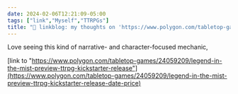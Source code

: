 ```yaml
---
date: 2024-02-06T12:21:09-05:00
tags: ["link","Myself","TTRPGs"]
title: "🔗 linkblog: my thoughts on 'https://www.polygon.com/tabletop-games/24059209/legend-in-the-mist-preview-ttrpg-kickstarter-release'"
---
```

Love seeing this kind of narrative- and character-focused mechanic,

[link to "https://www.polygon.com/tabletop-games/24059209/legend-in-the-mist-preview-ttrpg-kickstarter-release"](https://www.polygon.com/tabletop-games/24059209/legend-in-the-mist-preview-ttrpg-kickstarter-release-date-price)